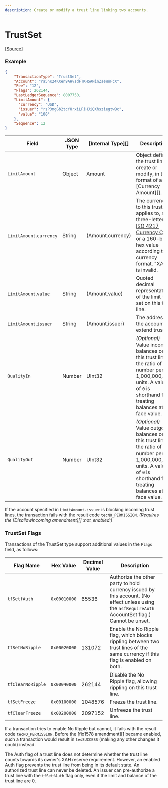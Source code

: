 ```yaml
---
description: Create or modify a trust line linking two accounts.
---
```


# TrustSet

[\[Source\]](https://github.com/XRPLF/rippled/blob/master/src/ripple/app/tx/impl/SetTrust.cpp)

### Example

```json
{
    "TransactionType": "TrustSet",
    "Account": "ra5nK24KXen9AHvsdFTKHSANinZseWnPcX",
    "Fee": "12",
    "Flags": 262144,
    "LastLedgerSequence": 8007750,
    "LimitAmount": {
      "currency": "USD",
      "issuer": "rsP3mgGb2tcYUrxiLFiHJiQXhsziegtwBc",
      "value": "100"
    },
    "Sequence": 12
}
```

| Field                    | JSON Type | \[Internal Type]\[] | Description                                                                                                                                                                                   |
| ------------------------ | --------- | ------------------- | --------------------------------------------------------------------------------------------------------------------------------------------------------------------------------------------- |
| `LimitAmount`            | Object    | Amount              | Object defining the trust line to create or modify, in the format of a \[Currency Amount]\[].                                                                                                 |
| `LimitAmount`.`currency` | String    | (Amount.currency)   | The currency to this trust line applies to, as a three-letter [ISO 4217 Currency Code](https://www.xe.com/iso4217.php) or a 160-bit hex value according to currency format. "XAH" is invalid. |
| `LimitAmount`.`value`    | String    | (Amount.value)      | Quoted decimal representation of the limit to set on this trust line.                                                                                                                         |
| `LimitAmount`.`issuer`   | String    | (Amount.issuer)     | The address of the account to extend trust to.                                                                                                                                                |
| `QualityIn`              | Number    | UInt32              | _(Optional)_ Value incoming balances on this trust line at the ratio of this number per 1,000,000,000 units. A value of `0` is shorthand for treating balances at face value.                 |
| `QualityOut`             | Number    | UInt32              | _(Optional)_ Value outgoing balances on this trust line at the ratio of this number per 1,000,000,000 units. A value of `0` is shorthand for treating balances at face value.                 |

If the account specified in `LimitAmount.issuer` is blocking incoming trust lines, the transaction fails with the result code `tecNO_PERMISSION`. _(Requires the \[DisallowIncoming amendment]\[] :not\_enabled:)_

### TrustSet Flags

Transactions of the TrustSet type support additional values in the `Flags` field, as follows:

| Flag Name         | Hex Value    | Decimal Value | Description                                                                                                                                        |
| ----------------- | ------------ | ------------- | -------------------------------------------------------------------------------------------------------------------------------------------------- |
| `tfSetfAuth`      | `0x00010000` | 65536         | Authorize the other party to hold currency issued by this account. (No effect unless using the `asfRequireAuth` AccountSet flag.) Cannot be unset. |
| `tfSetNoRipple`   | `0x00020000` | 131072        | Enable the No Ripple flag, which blocks rippling between two trust lines of the same currency if this flag is enabled on both.                     |
| `tfClearNoRipple` | `0x00040000` | 262144        | Disable the No Ripple flag, allowing rippling on this trust line.                                                                                  |
| `tfSetFreeze`     | `0x00100000` | 1048576       | Freeze the trust line.                                                                                                                             |
| `tfClearFreeze`   | `0x00200000` | 2097152       | Unfreeze the trust line.                                                                                                                           |

If a transaction tries to enable No Ripple but cannot, it fails with the result code `tecNO_PERMISSION`. Before the \[fix1578 amendment]\[] became enabled, such a transaction would result in `tesSUCCESS` (making any other changes it could) instead.

The Auth flag of a trust line does not determine whether the trust line counts towards its owner's XAH reserve requirement. However, an enabled Auth flag prevents the trust line from being in its default state. An authorized trust line can never be deleted. An issuer can pre-authorize a trust line with the `tfSetfAuth` flag only, even if the limit and balance of the trust line are 0.
